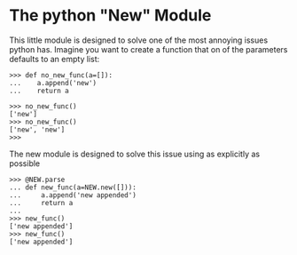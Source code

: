 # The python "New" Module
This little module is designed to solve one of the most annoying issues python has. Imagine you want to create a function that on of the parameters defaults to an empty list:


    >>> def no_new_func(a=[]):
	...    a.append('new')
	...    return a

    >>> no_new_func()
	['new']
	>>> no_new_func()
	['new', 'new']
	>>>

The new module is designed to solve this issue using as explicitly as possible

    >>> @NEW.parse
    ... def new_func(a=NEW.new([])):
    ...     a.append('new appended')
    ...     return a
    ...
    >>> new_func()
    ['new appended']
    >>> new_func()
    ['new appended']